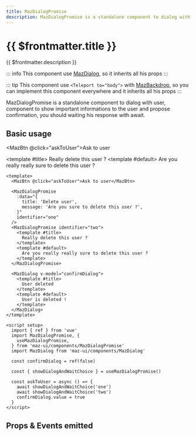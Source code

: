 ```yaml
---
title: MazDialogPromise
description: MazDialogPromise is a standalone component to dialog with user, component to show important informations to the user and propose confirmation, you should waiting his response with await.
---
```


# {{ $frontmatter.title }}

{{ $frontmatter.description }}

<!--@include: ./../mixins/getting-started.md-->

::: info
This component use [MazDialog](./maz-dialog.md), so it inherits all his props
:::

::: tip
This component use `<Teleport to="body">` with [MazBackdrop](./maz-backdrop.md), so you can implement this component everywhere and it inherits all his props
:::

MazDialogPromise is a standalone component to dialog with user, component to show important informations to the user and propose confirmation, you should waiting his response with await.

## Basic usage

<MazBtn @click="askToUser">Ask to user</MazBtn>

<MazDialogPromise
  :data="{
    title: 'Delete user',
    message: 'Are you sure to delete this user ?',
  }"
  identifier="one"
/>
<MazDialogPromise identifier="two">
  <template #title>
    Really delete this user ?
  </template>
  <template #default>
    Are you really really sure to delete this user ?
  </template>
</MazDialogPromise>

<MazDialog v-model="confirmDialog">
  <template #title>
    User deleted
  </template>
  <template #default>
    User is deleted !
  </template>
</MazDialog>

<script setup>
  import { ref } from 'vue'
  import {
    useMazDialogPromise,
  } from 'maz-ui/components/MazDialogPromise'

  const { showDialogAndWaitChoice } = useMazDialogPromise()
  const confirmDialog = ref(false)

  const askToUser = async () => {
    await showDialogAndWaitChoice('one')
    await showDialogAndWaitChoice('two')
    confirmDialog.value = true
  }
</script>

```vue
<template>
  <MazBtn @click="askToUser">Ask to user</MazBtn>

  <MazDialogPromise
    :data="{
      title: 'Delete user',
      message: 'Are you sure to delete this user ?',
    }"
    identifier="one"
  />
  <MazDialogPromise identifier="two">
    <template #title>
      Really delete this user ?
    </template>
    <template #default>
      Are you really really sure to delete this user ?
    </template>
  </MazDialogPromise>

  <MazDialog v-model="confirmDialog">
    <template #title>
      User deleted
    </template>
    <template #default>
      User is deleted !
    </template>
  </MazDialog>
</template>

<script setup>
  import { ref } from 'vue'
  import MazDialogPromise, {
    useMazDialogPromise,
  } from 'maz-ui/components/MazDialogPromise'
  import MazDialog from 'maz-ui/components/MazDialog'

  const confirmDialog = ref(false)

  const { showDialogAndWaitChoice } = useMazDialogPromise()

  const askToUser = async () => {
    await showDialogAndWaitChoice('one')
    await showDialogAndWaitChoice('two')
    confirmDialog.value = true
  }
</script>
```

## Props & Events emitted

<ComponentPropDoc component="MazDialogPromise" />
